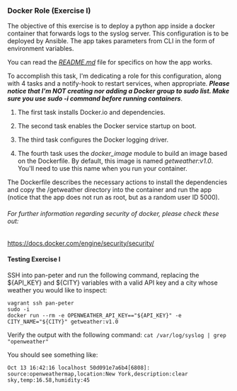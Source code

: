 ### Docker Role (Exercise I)

The objective of this exercise is to deploy a python app inside a docker container that forwards logs to the syslog server. This configuration is to be deployed by Ansible. The app takes parameters from CLI in the form of environment variables.

You can read the [_README.md_](https://github.com/pisces-period/pnlab/blob/master/getweather/README.md) file for specifics on how the app works.

To accomplish this task, I'm dedicating a role for this configuration, along with 4 tasks and a notify-hook to restart services, when appropriate. __*Please notice that I'm NOT creating nor adding a Docker group to sudo list. Make sure you use sudo -i command before running containers*__.

1. The first task installs Docker.io and dependencies.

2. The second task enables the Docker service startup on boot.

3. The third task configures the Docker logging driver.

4. The fourth task uses the _docker_image_ module to build an image based on the Dockerfile. By default, this image is named _getweather:v1.0_. You'll need to use this name when you run your container.

The Dockerfile describes the necessary actions to install the dependencies and copy the /getweather directory into the container and run the app (notice that the app does not run as root, but as a random user ID 5000).

###### For further information regarding security of docker, please check these out:
https://docs.docker.com/engine/security/security/

#### Testing Exercise I

SSH into pan-peter and run the following command, replacing the ${API_KEY} and ${CITY} variables with a valid API key and a city whose weather you would like to inspect:
``` 
vagrant ssh pan-peter
sudo -i
docker run --rm -e OPENWEATHER_API_KEY=="${API_KEY}" -e CITY_NAME="${CITY}" getweather:v1.0
```

Verify the output with the following command:
` cat /var/log/syslog | grep "openweather" `

You should see something like:
```
Oct 13 16:42:16 localhost 50d091e7a6b4[6808]: source:openweathermap,location:New York,description:clear sky,temp:16.58,humidity:45
```

